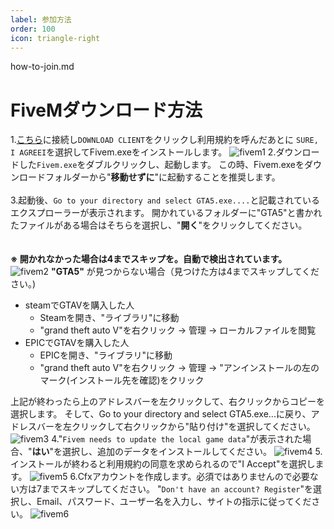 ```yaml
---
label: 参加方法
order: 100
icon: triangle-right
---
```


how-to-join.md

# FiveMダウンロード方法
1.[こちら](http://fivem.net/)に接続し`DOWNLOAD CLIENT`をクリックし利用規約を呼んだあとに
`SURE, I AGREEI`を選択してFivem.exeをインストールします。
![fivem1](https://github.com/user-attachments/assets/3fb35d63-e6de-4185-9155-1e098ce88aaf)
2.ダウンロードした`Fivem.exe`をダブルクリックし、起動します。
この時、Fivem.exeをダウンロードフォルダーから"**移動せずに**"に起動することを推奨します。
<br>
<br>
3.起動後、`Go to your directory and select GTA5.exe....`と記載されているエクスプローラーが表示されます。
開かれているフォルダーに"GTA5"と書かれたファイルがある場合はそちらを選択し、"**開く**"をクリックしてください。  
<br>
<br>
**※ 開かれなかった場合は4までスキップを。自動で検出されています。**
![fivem2](https://github.com/user-attachments/assets/1e2809be-749b-4f30-acdf-96820aa75bed)
**"GTA5"** が見つからない場合（見つけた方は4までスキップしてください。)  
* steamでGTAVを購入した人
    * Steamを開き、"ライブラリ"に移動
    * "grand theft auto V"を右クリック → 管理 → ローカルファイルを閲覧  
* EPICでGTAVを購入した人
    * EPICを開き、"ライブラリ"に移動
    * "grand theft auto V"を右クリック → 管理 → "アンインストールの左のマーク(インストール先を確認)をクリック

上記が終わったら上のアドレスバーを左クリックして、右クリックからコピーを選択します。
そして、Go to your directory and select GTA5.exe...に戻り、アドレスバーを左クリックして右クリックから"貼り付け"を選択してください。
![fivem3](https://github.com/user-attachments/assets/91a4a878-545b-489f-bfa4-dabf5f23aa42) 
4."`Fivem needs to update the local game data`"が表示された場合、"**はい**"を選択し、追加のデータをインストールしてください。 
![fivem4](https://github.com/user-attachments/assets/0d5673f2-38af-4b9d-9f89-4b5d52d3324d)
5.インストールが終わると利用規約の同意を求められるので"I Accept"を選択します。 
![fivem5](https://github.com/user-attachments/assets/4b3f7088-c94e-4094-9a48-e062559f4597) 
6.Cfxアカウントを作成します。必須ではありませんので必要ない方は7までスキップしてください。
"`Don't have an account? Register`"を選択し、Email、パスワード、ユーザー名を入力し、サイトの指示に従ってください。
![fivem6](https://github.com/user-attachments/assets/06e41421-86f2-412b-92f6-128ec5fbdb62)
